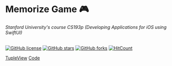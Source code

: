 # Memorize Game :video_game:
###### Stanford University's course CS193p (Developing Applications for iOS using SwiftUI)

[![GitHub license](https://img.shields.io/github/license/VladimirFibe/Memorize)](https://github.com/VladimirFibe/Memorize/blob/main/LICENSE)
[![GitHub stars](https://img.shields.io/github/stars/VladimirFibe/Memorize)](https://github.com/VladimirFibe/Memorize/stargazers)
[![GitHub forks](https://img.shields.io/github/forks/VladimirFibe/Memorize)](https://github.com/VladimirFibe/Memorize/network)
[![HitCount](https://hits.dwyl.com/VladimirFibe/Memorize.svg?style=flat-square)](http://hits.dwyl.com/VladimirFibe/Memorize)

[TupleView](https://developer.apple.com/documentation/swiftui/tupleview)
[Code](https://github.com/obrienser/memorize)

